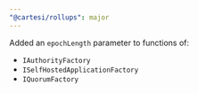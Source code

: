 ```yaml
---
"@cartesi/rollups": major
---
```


Added an `epochLength` parameter to functions of:

-    `IAuthorityFactory`
-    `ISelfHostedApplicationFactory`
-    `IQuorumFactory`
